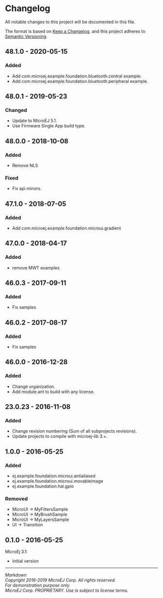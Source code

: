 # Changelog

All notable changes to this project will be documented in this file.

The format is based on [Keep a Changelog](https://keepachangelog.com/en/1.0.0/),
and this project adheres to [Semantic Versioning](https://semver.org/spec/v2.0.0.html).

## 48.1.0 - 2020-05-15

### Added

  - Add com.microej.example.foundation.bluetooth.central example.
  - Add com.microej.example.foundation.bluetooth.peripheral example.

## 48.0.1 - 2019-05-23

### Changed

  - Update to MicroEJ 5.1.
  - Use Firmware Single App build type.
  
## 48.0.0 - 2018-10-08

### Added

  - Remove NLS

### Fixed

  - Fix api minors.


## 47.1.0 - 2018-07-05

### Added

  - Add com.microej.example.foundation.microui.gradient

## 47.0.0 - 2018-04-17

### Added

  - remove MWT examples

## 46.0.3 - 2017-09-11

### Added

  - Fix samples

## 46.0.2 - 2017-08-17

### Added

  - Fix samples

## 46.0.0 - 2016-12-28

### Added

  - Change organization.
  - Add module.ant to build with any license.

## 23.0.23 - 2016-11-08

### Added

  - Change revision numbering (Sum of all subprojects revisions).
  - Update projects to compile with microej-lib 3.+.

## 1.0.0 - 2016-05-25

### Added

  - ej.example.foundation.microui.antialiased
  - ej.example.foundation.microui.movableimage
  - ej.example.foundation.hal.gpio

### Removed

  - MicroUI -> MyFiltersSample
  - MicroUI -> MyBrushSample
  - MicroUI -> MyLayersSample
  - UI -> Transition

## 0.1.0 - 2016-05-25

MicroEj 3.1:
  - Initial version

---  
_Markdown_   
_Copyright 2016-2019 MicroEJ Corp. All rights reserved._   
_For demonstration purpose only._   
_MicroEJ Corp. PROPRIETARY. Use is subject to license terms._  
